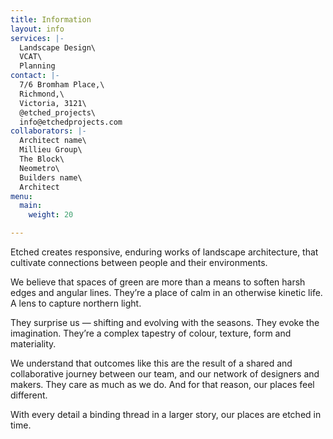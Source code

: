 ```yaml
---
title: Information
layout: info
services: |-
  Landscape Design\
  VCAT\
  Planning
contact: |-
  7/6 Bromham Place,\
  Richmond,\
  Victoria, 3121\
  @etched_projects\
  info@etchedprojects.com
collaborators: |-
  Architect name\
  Millieu Group\
  The Block\
  Neometro\
  Builders name\
  Architect
menu:
  main:
    weight: 20

---
```

Etched creates responsive, enduring works of landscape architecture, that cultivate connections between people and their environments.

We believe that spaces of green are more than a means to soften harsh edges and angular lines. They’re a place of calm in an otherwise kinetic life. A lens to capture northern light.

They surprise us — shifting and evolving with the seasons. They evoke the imagination. They’re a complex tapestry of colour, texture, form and materiality.

We understand that outcomes like this are the result of a shared and collaborative journey between our team, and our network of designers and makers. They care as much as we do. And for that reason, our places feel different.

With every detail a binding thread in a larger story, our places are etched in time.